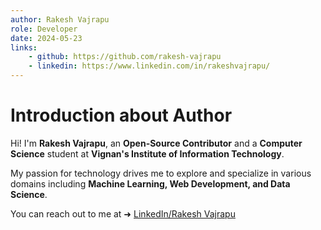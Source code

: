 ```yaml
---
author: Rakesh Vajrapu
role: Developer
date: 2024-05-23
links:
    - github: https://github.com/rakesh-vajrapu
    - linkedin: https://www.linkedin.com/in/rakeshvajrapu/
---
```


# Introduction about Author

Hi! I'm **Rakesh Vajrapu**, an **Open-Source Contributor** and a **Computer Science** student at **Vignan's Institute of Information Technology**.

My passion for technology drives me to explore and specialize in various domains including **Machine Learning, Web Development, and Data Science**.

You can reach out to me at ➜ [LinkedIn/Rakesh Vajrapu](https://www.linkedin.com/in/rakeshvajrapu/)